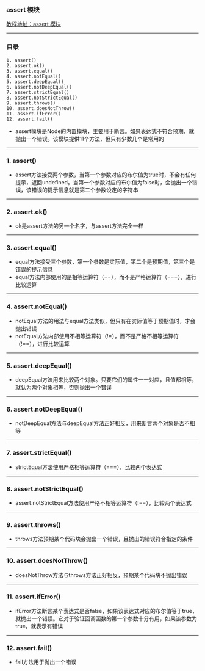 ### assert 模块
[教程地址：assert 模块](http://javascript.ruanyifeng.com/nodejs/assert.html)

---
### 目录
```
1. assert()
2. assert.ok()
3. assert.equal()
4. assert.notEqual()
5. assert.deepEqual()
6. assert.notDeepEqual()
7. assert.strictEqual()
8. assert.notStrictEqual()
9. assert.throws()
10. assert.doesNotThrow()
11. assert.ifError()
12. assert.fail()
```

- assert模块是Node的内置模块，主要用于断言。如果表达式不符合预期，就抛出一个错误。该模块提供11个方法，但只有少数几个是常用的

---
### 1. assert()
- assert方法接受两个参数，当第一个参数对应的布尔值为true时，不会有任何提示，返回undefined。当第一个参数对应的布尔值为false时，会抛出一个错误，该错误的提示信息就是第二个参数设定的字符串

---
### 2. assert.ok()
- ok是assert方法的另一个名字，与assert方法完全一样

---
### 3. assert.equal()
- equal方法接受三个参数，第一个参数是实际值，第二个是预期值，第三个是错误的提示信息
- equal方法内部使用的是相等运算符（==），而不是严格运算符（===），进行比较运算

---
### 4. assert.notEqual()
- notEqual方法的用法与equal方法类似，但只有在实际值等于预期值时，才会抛出错误
- notEqual方法内部使用不相等运算符（!=），而不是严格不相等运算符（!==），进行比较运算

---
### 5. assert.deepEqual()
- deepEqual方法用来比较两个对象。只要它们的属性一一对应，且值都相等，就认为两个对象相等，否则抛出一个错误

---
### 6. assert.notDeepEqual()
- notDeepEqual方法与deepEqual方法正好相反，用来断言两个对象是否不相等

---
### 7. assert.strictEqual()
- strictEqual方法使用严格相等运算符（===），比较两个表达式

---
### 8. assert.notStrictEqual()
- assert.notStrictEqual方法使用严格不相等运算符（!==），比较两个表达式

---
### 9. assert.throws()
- throws方法预期某个代码块会抛出一个错误，且抛出的错误符合指定的条件

---
### 10. assert.doesNotThrow()
- doesNotThrow方法与throws方法正好相反，预期某个代码块不抛出错误

---
### 11. assert.ifError()
- ifError方法断言某个表达式是否false，如果该表达式对应的布尔值等于true，就抛出一个错误。它对于验证回调函数的第一个参数十分有用，如果该参数为true，就表示有错误

---
### 12. assert.fail()
- fail方法用于抛出一个错误

